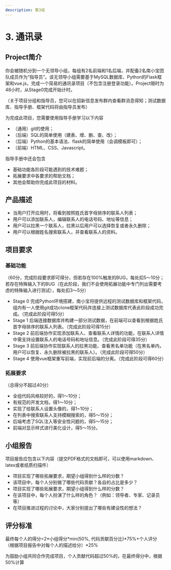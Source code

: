 ```yaml
---
description: 第3组
---
```


# 3. 通讯录

## Project简介

你会被随机分到一个无领导小组，每组有2名前端和1名后端，并配备2名南小宝团队成员作为“指导员”。该无领导小组需要基于MySQL数据库、Python的Flask框架和vue.js，完成一个简易的通讯录项目（不包含注册登录功能）。Project限时为48小时，从Stage0完成开始计时。

（关于项目分组和指导员，您可以在招新信息发布群内查看群消息得知；测试数据库、指导手册、框架代码将由指导员发布）

为完成此项目，您需要使用指导手册学习以下内容

* （通用）git的使用；
* （后端）SQL的简单使用（建表、增、删、查、改）；
* （后端）Python的基本语法、flask的简单使用（会调模板即可）；
* （前端）HTML、CSS、Javascript。

指导手册中还会包含

* 基础功能各阶段可能遇到的技术难题；
* 拓展要求中各要求的帮助文档；
* 其他会帮助你完成此项目的材料。

## 产品描述

* 当用户打开应用时，将看到按照姓氏首字母排序的联系人列表；
* 用户可以添加联系人，编辑联系人的电话号码、地址等信息；
* 用户可以拉黑一个联系人，拉黑以后用户可以选择恢复或者永久删除；
* 用户可以根据姓名搜索联系人，并查看联系人的资料。

## 项目要求

### 基础功能

（60分，完成阶段要求即可得分，但若存在100%触发的BUG，每处扣5～10分；若存在特殊输入下的BUG（在此阶段，我们不会使用拓展功能中专门列出需要考虑的特殊输入进行测试），每处扣3～5分）

* Stage 0 完成Python环境搭建，南小宝将提供远程的测试数据库和框架代码，组内有一人使用git成功clone框架代码并连接上测试数据库代表此阶段成功完成。（完成此阶段可得5分）
* Stage 1 后端连接数据库并构建一部分测试数据，在前端可以查看到根据姓氏首字母排序的联系人列表。（完成此阶段可得15分）
* Stage 2 前后端协作实现添加联系人、查看联系人详情的功能，在联系人详情中需支持设置联系人的电话号码和地址信息。（完成此阶段可得35分）
* Stage 3 前后端协作实现联系人的拉黑功能、查看黑名单功能（在黑名单内，用户可以恢复、永久删除被拉黑的联系人）。（完成此阶段可得50分）
* Stage 4 使用vue框架重写前端，实现前后端的分离。（完成此阶段可得60分）

### 拓展要求

（总得分不超过40分）

* 全组代码风格较好的，得1～10分；
* 有规范的开发文档，得1～10分；
* 实现了给联系人设置头像的，得1\~10分；
* 在列表中搜索联系人支持模糊搜索的，得5～15分；
* 后端考虑了SQL注入等安全性问题的，得5～15分；
* 前端对显示样式进行美化设计，得5～15分。

## 小组报告

项目报告应包含以下内容（提交PDF格式的文档即可，可以使用markdown、latex或者纸质扫描件）

* 项目实现了哪些拓展要求，期望小组得到什么样的分数？
* 该项目中，每个人分别做了哪些代码贡献？各自的占比是多少？
* 项目实现了哪些拓展要求，期望小组得到什么样的分数？
* 在该项目中，每个人扮演了什么样的角色？（例如：领导者、专家、记录员等）
* 在项目推进过程的讨论中，大家分别提出了哪些有建设性的想法？

## 评分标准

最终每个人的得分=2\*小组得分\*min(50%, 代码贡献百分比)\*75%+个人评分（根据项目报告中对每个人的描述给分）\*25%

为鼓励小组共同合作完成项目，个人贡献代码超过50%的，在最终得分中，根据50%计算
